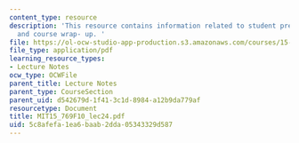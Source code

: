 ```yaml
---
content_type: resource
description: 'This resource contains information related to student presentations
  and course wrap- up. '
file: https://ol-ocw-studio-app-production.s3.amazonaws.com/courses/15-769-operations-strategy-fall-2010/5c8afefa1ea6baab2dda05343329d587_MIT15_769F10_lec24.pdf
file_type: application/pdf
learning_resource_types:
- Lecture Notes
ocw_type: OCWFile
parent_title: Lecture Notes
parent_type: CourseSection
parent_uid: d542679d-1f41-3c1d-8984-a12b9da779af
resourcetype: Document
title: MIT15_769F10_lec24.pdf
uid: 5c8afefa-1ea6-baab-2dda-05343329d587
---
```

